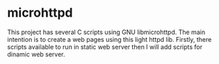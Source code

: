 # microhttpd
This project has several C scripts using GNU libmicrohttpd. The main intention is to create a web pages using this light httpd lib. Firstly, there scripts available to run in static web server then I will add scripts for dinamic web server. 


